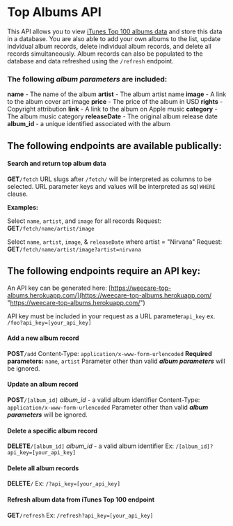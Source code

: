 # Top Albums API

This API allows you to view [iTunes Top 100 albums data](https://itunes.apple.com/us/rss/topalbums/limit=100/json "iTunes Top 100 albums data") and store this data in a database. You are also able to add your own albums to the list, update indvidual album records, delete individual album records, and delete all records simultaneously. Album records can also be populated to the database and data refreshed using the `/refresh` endpoint. 

### The following ***album parameters*** are included:

**name** - The name of the album
**artist** - The album artist name
**image** - A link to the album cover art image
**price** - The price of the album in USD
**rights** - Copyright attribution 
**link** - A link to the album on Apple music
**category** - The album music category
**releaseDate** - The original album release date
**album_id** - a unique identified associated with the album

## The following endpoints are available publically:

#### Search and return top album data
**GET**`/fetch`
URL slugs after `/fetch/` will be interpreted as columns to be selected. 
URL parameter keys and values will be interpreted as sql `WHERE` clause.

**Examples:**

Select `name`, `artist`, and `image` for all records
Request: **GET**`/fetch/name/artist/image`

Select `name`, `artist`, `image`, & `releaseDate` where artist = "Nirvana" 
Request: **GET**`/fetch/name/artist/image?artist=nirvana`

## The following endpoints require an API key:

An API key can be generated here: [https://weecare-top-albums.herokuapp.com/](https://weecare-top-albums.herokuapp.com/ "https://weecare-top-albums.herokuapp.com/")

API key must be included in your request as a URL parameter`api_key`
ex. `/foo?api_key=[your_api_key]`

#### Add a new album record
**POST**`/add`
Content-Type: `application/x-www-form-urlencoded`
**Required parameters:** `name`, `artist`
Parameter other than valid  ***album parameters*** will be ignored.

#### Update an album record
**POST**`/[album_id]`
*album_id* - a valid album identifier
Content-Type: `application/x-www-form-urlencoded`
Parameter other than valid  ***album parameters*** will be ignored.

#### Delete a specific album record
**DELETE**`/[album_id]`
*album_id* - a valid album identifier
Ex: `/[album_id]?api_key=[your_api_key]`

#### Delete all album records
**DELETE**`/`
Ex: `/?api_key=[your_api_key]`

#### Refresh album data from iTunes Top 100 endpoint
**GET**`/refresh`
Ex: `/refresh?api_key=[your_api_key]`
